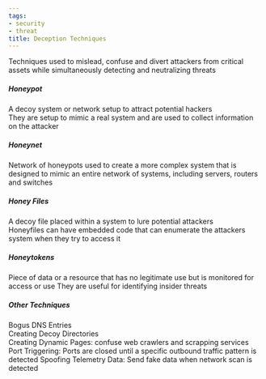 ```yaml
---
tags:
- security
- threat
title: Deception Techniques
---
```


Techniques used to mislead, confuse and divert attackers from critical assets while simultaneously detecting and neutralizing threats

##### Honeypot
A decoy system or network setup to attract potential hackers  
They are setup to mimic a real system and are used to collect information on the attacker

##### Honeynet
Network of honeypots used to create a more complex system that is designed to mimic an entire network of systems, including servers, routers and switches

##### Honey Files
A decoy file placed within a system to lure potential attackers  
Honeyfiles can have embedded code that can enumerate the attackers system when they try to access it

##### Honeytokens  
Piece of data or a resource that has no legitimate use but is monitored for access or use
They are useful for identifying insider threats  

##### Other Techniques
Bogus DNS Entries  
Creating Decoy Directories  
Creating Dynamic Pages: confuse web crawlers and scrapping services  
Port Triggering: Ports are closed until a specific outbound traffic pattern is detected 
Spoofing Telemetry Data: Send fake data when network scan is detected
